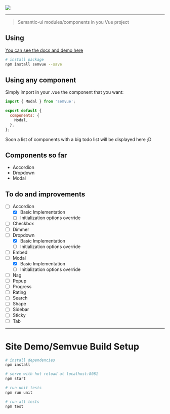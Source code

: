 ![](https://guilhermewaess.github.io/SemVue/static/img/logo.412b713.png)

----------

> Semantic-ui modules/components in you Vue project

## Using

[You can see the docs and demo here](https://guilhermewaess.github.io/SemVue)

``` bash
# install package
npm install semvue --save
```

## Using any component

Simply import in your .vue the component that you want:
``` javascript
import { Modal } from 'semvue';

export default {
  components: {
    Modal,
  },
};
```

Soon a list of components with a big todo list will be displayed here ;D
## Components so far

 - Accordion
 - Dropdown
 - Modal

## To do and improvements
- [ ] Accordion
  - [x] Basic Implementation
  - [ ] Initialization options override 
- [ ] Checkbox
- [ ] Dimmer
- [ ] Dropdown
  - [x] Basic Implementation
  - [ ] Initialization options override
- [ ] Embed
- [ ] Modal
  - [x] Basic Implementation
  - [ ] Initialization options override 
 - [ ] Nag
 - [ ] Popup
 - [ ] Progress
 - [ ] Rating
 - [ ] Search
 - [ ] Shape
 - [ ] Sidebar
 - [ ] Sticky
 - [ ] Tab
------

# Site Demo/Semvue Build Setup

``` bash
# install dependencies
npm install

# serve with hot reload at localhost:8081
npm start

# run unit tests
npm run unit

# run all tests
npm test
```
